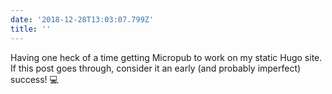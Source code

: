 ```yaml
---
date: '2018-12-28T13:03:07.799Z'
title: ''
---
```

Having one heck of a time getting Micropub to work on my static Hugo site. If this post goes through, consider it an early (and probably imperfect) success! 💻

